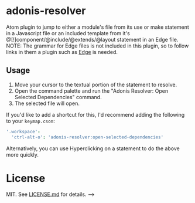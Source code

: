 # adonis-resolver

Atom plugin to jump to either a module's file from its use or make statement in a Javascript file or an included template from it's @[!]component/@include/@extends/@layout statement in an Edge file.
NOTE: The grammar for Edge files is not included in this plugin, so to follow links in them a plugin such as [Edge](https://atom.io/packages/edge) is needed.

## Usage

1. Move your cursor to the textual portion of the statement to resolve.
2. Open the command palette and run the "Adonis Resolver: Open Selected Dependencies" command.
3. The selected file will open.

If you'd like to add a shortcut for this, I'd recommend adding the following
to your `keymap.cson`:

``` cson
'.workspace':
  'ctrl-alt-o': 'adonis-resolver:open-selected-dependencies'
```

Alternatively, you can use Hyperclicking on a statement to do the above more quickly.

# License

MIT. See [LICENSE.md](http://github.com/cooliojazz/atom-adonis-resolver/blob/master/LICENSE.md) for details. -->
